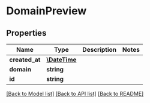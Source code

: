 # DomainPreview

## Properties
Name | Type | Description | Notes
------------ | ------------- | ------------- | -------------
**created_at** | [**\DateTime**](\DateTime.md) |  | 
**domain** | **string** |  | 
**id** | **string** |  | 

[[Back to Model list]](../README.md#documentation-for-models) [[Back to API list]](../README.md#documentation-for-api-endpoints) [[Back to README]](../README.md)


